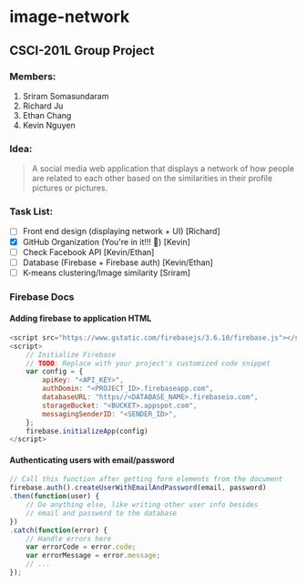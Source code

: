 # **image-network**
## CSCI-201L Group Project

### Members:
1. Sriram Somasundaram
2. Richard Ju
3. Ethan Chang
4. Kevin Nguyen

### Idea:
> A social media web application that displays a network
> of how people are related to each other based on the 
> similarities in their profile pictures or pictures.

### Task List:
- [ ] Front end design (displaying network + UI) [Richard]
- [x] GitHub Organization (You're in it!!! :metal:) [Kevin]
- [ ] Check Facebook API [Kevin/Ethan]
- [ ] Database (Firebase + Firebase auth) [Kevin/Ethan]
- [ ] K-means clustering/Image similarity [Sriram]

### Firebase Docs
#### Adding firebase to application HTML
```javascript
<script src="https://www.gstatic.com/firebasejs/3.6.10/firebase.js"></script>
<script>
    // Initialize Firebase
    // TODO: Replace with your project's customized code snippet
    var config = {
        apiKey: "<API_KEY>",
        authDomin: "<PROJECT_ID>.firebaseapp.com",
        databaseURL: "https//<DATABASE_NAME>.firebaseio.com",
        storageBucket: "<BUCKET>.appspot.com",
        messagingSenderID: "<SENDER_ID>",
    };
    firebase.initializeApp(config)
</script>
```
#### Authenticating users with email/password
```javascript
// Call this function after getting form elements from the document
firebase.auth().createUserWithEmailAndPassword(email, password)
.then(function(user) {
    // Do anything else, like writing other user info besides
    // email and password to the database
})
.catch(function(error) {
    // Handle errors here
    var errorCode = error.code;
    var errorMessage = error.message;
    // ...
});
```
